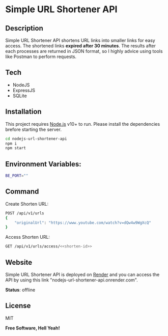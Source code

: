 # Simple URL Shortener API

## Description

Simple URL Shortener API shortens URL links into smaller links for easy access. The shortened links **expired after 30 minutes**. The results after each processes are returned in JSON format, so I highly advice using tools like Postman to perform requests. 

## Tech

- NodeJS
- ExpressJS
- SQLite

## Installation

This project requires [Node.js](https://nodejs.org/) v10+ to run. Please install the dependencies brefore starting the server.

```sh
cd nodejs-url-shortener-api
npm i
npm start
```

## Environment Variables:

```sh
BE_PORT=""
```


## Command

Create Shorten URL:

```sh
POST /api/v1/urls
{
    "originalUrl": "https://www.youtube.com/watch?v=dQw4w9WgXcQ"
}
```

Access Shorten URL:

```sh
GET /api/v1/urls/access/<<shorten-id>>
```

## Website

Simple URL Shortener API is deployed on [Render] and you can access the API by using this link "nodejs-url-shortener-api.onrender.com".

**Status**: offline

## License

MIT

**Free Software, Hell Yeah!**

[//]: # (These are reference links used in the body of this note and get stripped out when the markdown processor does its job. There is no need to format nicely because it shouldn't be seen. Thanks SO - http://stackoverflow.com/questions/4823468/store-comments-in-markdown-syntax)

   [Render]: <https://render.com/>
   [git-repo-url]: <https://github.com/joemccann/dillinger.git>
   [john gruber]: <http://daringfireball.net>
   [df1]: <http://daringfireball.net/projects/markdown/>
   [markdown-it]: <https://github.com/markdown-it/markdown-it>
   [Ace Editor]: <http://ace.ajax.org>
   [node.js]: <http://nodejs.org>
   [Twitter Bootstrap]: <http://twitter.github.com/bootstrap/>
   [jQuery]: <http://jquery.com>
   [@tjholowaychuk]: <http://twitter.com/tjholowaychuk>
   [express]: <http://expressjs.com>
   [AngularJS]: <http://angularjs.org>
   [Gulp]: <http://gulpjs.com>

